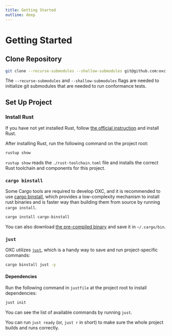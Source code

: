 ```yaml
---
title: Getting Started
outline: deep
---
```


# Getting Started

## Clone Repository

```bash
git clone --recurse-submodules --shallow-submodules git@github.com:oxc-project/oxc.git
```

The `--recurse-submodules` and `--shallow-submodules` flags are needed to initialize git submodules that are needed to run conformance tests.

## Set Up Project

### Install Rust

If you have not yet installed Rust, follow [the official instruction](https://www.rust-lang.org/tools/install) and install Rust.

After installing Rust, run the following command on the project root:

```bash
rustup show
```

`rustup show` reads the `./rust-toolchain.toml` file and installs the correct Rust toolchain and components for this project.

### `cargo binstall`

Some Cargo tools are required to develop OXC, and it is recommended to use [cargo binstall](https://github.com/cargo-bins/cargo-binstall), which provides a low-complexity mechanism to install rust binaries and is faster way than building them from source by running `cargo install`.

```bash
cargo install cargo-binstall
```

You can also download [the pre-compiled binary](https://github.com/cargo-bins/cargo-binstall#installation) and save it in `~/.cargo/bin`.

### `just`

OXC utilizes [`just`](https://github.com/casey/just), which is a handy way to save and run project-specific commands:

```bash
cargo binstall just -y
```

#### Dependencies

Run the following command in `justfile` at the project root to install dependencies:

```bash
just init
```

You can see the list of available commands by running `just`.

You can run `just ready` (or, `just r` in short) to make sure the whole project builds and runs correctly.

